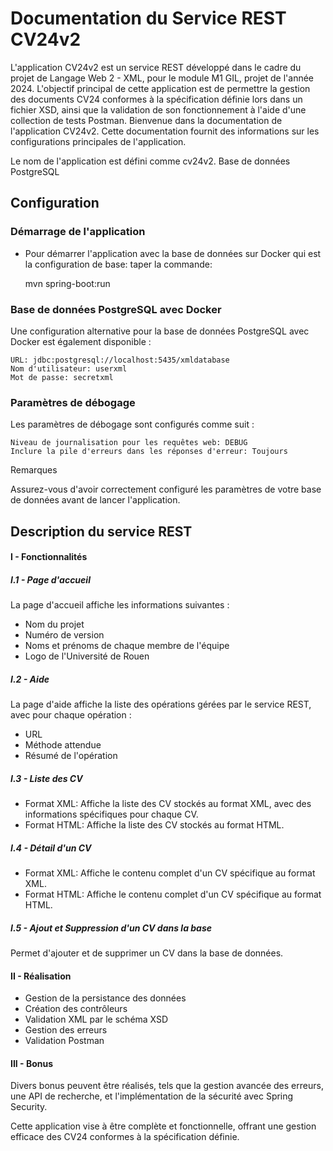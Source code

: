 # Documentation du Service REST CV24v2
L'application CV24v2 est un service REST développé dans le cadre du projet de Langage Web 2 - XML, pour le module M1 GIL, projet de l'année 2024. L'objectif principal de cette application est de permettre la gestion des documents CV24 conformes à la spécification définie lors dans un fichier XSD, ainsi que la validation de son fonctionnement à l'aide d'une collection de tests Postman.
Bienvenue dans la documentation de l'application CV24v2. Cette documentation fournit des informations sur les configurations principales de l'application.


Le nom de l'application est défini comme cv24v2.
Base de données PostgreSQL

## Configuration

### Démarrage de l'application
* Pour démarrer l'application avec la base de données sur Docker qui est la configuration de base: 
  taper la commande:
    
    mvn spring-boot:run 


### Base de données PostgreSQL avec Docker

Une configuration alternative pour la base de données PostgreSQL avec Docker est également disponible :

    URL: jdbc:postgresql://localhost:5435/xmldatabase
    Nom d'utilisateur: userxml
    Mot de passe: secretxml

### Paramètres de débogage

Les paramètres de débogage sont configurés comme suit :

    Niveau de journalisation pour les requêtes web: DEBUG
    Inclure la pile d'erreurs dans les réponses d'erreur: Toujours

Remarques

Assurez-vous d'avoir correctement configuré les paramètres de votre base de données avant de lancer l'application.


## Description du service REST
#### I - Fonctionnalités
##### I.1 - Page d'accueil

La page d'accueil affiche les informations suivantes :

* Nom du projet
* Numéro de version
* Noms et prénoms de chaque membre de l'équipe
* Logo de l'Université de Rouen

##### I.2 - Aide

La page d'aide affiche la liste des opérations gérées par le service REST, avec pour chaque opération :

* URL
* Méthode attendue
* Résumé de l'opération

##### I.3 - Liste des CV

* Format XML: Affiche la liste des CV stockés au format XML, avec des informations spécifiques pour chaque CV.
* Format HTML: Affiche la liste des CV stockés au format HTML.

##### I.4 - Détail d'un CV

* Format XML: Affiche le contenu complet d'un CV spécifique au format XML.
* Format HTML: Affiche le contenu complet d'un CV spécifique au format HTML.

##### I.5 - Ajout et Suppression d'un CV dans la base

Permet d'ajouter et de supprimer un CV dans la base de données.

#### II - Réalisation

* Gestion de la persistance des données
* Création des contrôleurs
* Validation XML par le schéma XSD
* Gestion des erreurs
* Validation Postman

#### III - Bonus

Divers bonus peuvent être réalisés, tels que la gestion avancée des erreurs, une API de recherche, et l'implémentation de la sécurité avec Spring Security.

Cette application vise à être complète et fonctionnelle, offrant une gestion efficace des CV24 conformes à la spécification définie.